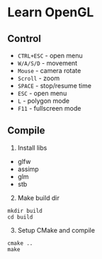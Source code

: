 # Learn OpenGL

## Control

- `CTRL+ESC` - open menu
- `W/A/S/D` - movement
- `Mouse` - camera rotate
- `Scroll` - zoom
- `SPACE` - stop/resume time
- `ESC` - open menu
- `L` - polygon mode
- `F11` - fullscreen mode

## Compile

1. Install libs

- glfw
- assimp
- glm
- stb

2. Make build dir

```
mkdir build
cd build
```

3. Setup CMake and compile

```
cmake ..
make
```
